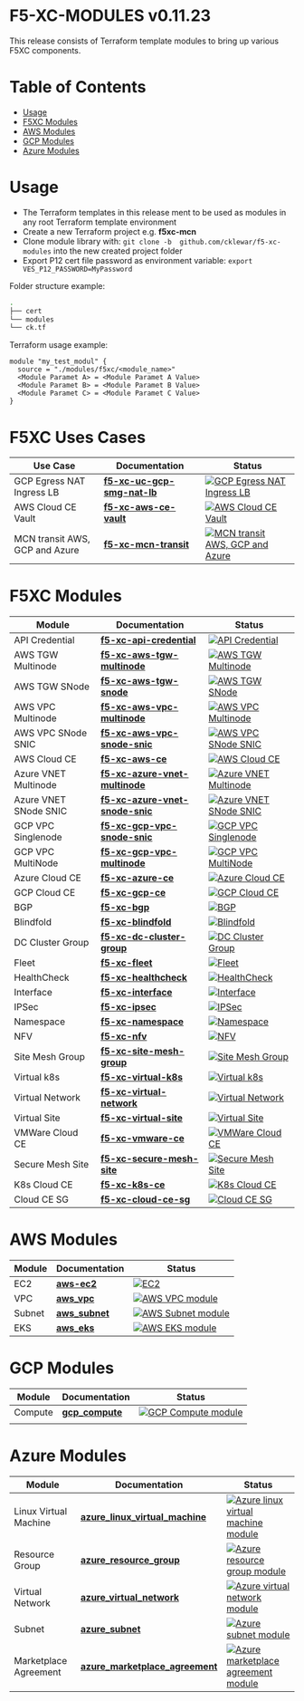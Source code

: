 # F5-XC-MODULES v0.11.23

This release consists of Terraform template modules to bring up various F5XC components.

# Table of Contents

- [Usage](#usage)
- [F5XC Modules](#f5xc-modules)
- [AWS Modules](#aws-modules)
- [GCP Modules](#gcp-modules)
- [Azure Modules](#azure-modules)

# Usage

- The Terraform templates in this release ment to be used as modules in any root Terraform template environment
- Create a new Terraform project e.g. __f5xc-mcn__
- Clone module library with: `git clone -b  github.com/cklewar/f5-xc-modules` into the new created project folder
- Export P12 cert file password as environment variable: `export VES_P12_PASSWORD=MyPassword`

Folder structure example:

```bash
.
├── cert
└── modules
└── ck.tf
```

Terraform usage example:

```hcl
module "my_test_modul" {
  source = "./modules/f5xc/<module_name>"
  <Module Paramet A> = <Module Paramet A Value>
  <Module Paramet B> = <Module Paramet B Value>
  <Module Paramet C> = <Module Paramet C Value>
}
```

# F5XC Uses Cases

| Use Case                | Documentation               | Status                                                                                                                                                                                                                                                                          |
|-------------------------|-----------------------------|---------------------------------------------------------------------------------------------------------------------------------------------------------------------------------------------------------------------------------------------------------------------------------|
| GCP Egress NAT Ingress LB | **[f5-xc-uc-gcp-smg-nat-lb](https://github.com/cklewar/f5-xc-uc-gcp-smg-nat-lb)** | [![GCP Egress NAT Ingress LB](https://github.com/cklewar/f5-xc-uc-gcp-smg-nat-lb/actions/workflows/module_v0_11_18.yml/badge.svg?branch=0.11.18)](https://github.com/cklewar/f5-xc-uc-gcp-smg-nat-lb/actions/workflows/module_v0_11_18.yml) |
| AWS Cloud CE Vault | **[f5-xc-aws-ce-vault](https://github.com/cklewar/f5-xc-aws-ce-vault)** | [![AWS Cloud CE Vault](https://github.com/cklewar/f5-xc-aws-ce-vault/actions/workflows/module_v0_11_23.yml/badge.svg?branch=0.11.23)](https://github.com/cklewar/f5-xc-aws-ce-vault/actions/workflows/module_v0_11_23.yml) |
| MCN transit AWS, GCP and Azure | **[f5-xc-mcn-transit](https://github.com/cklewar/f5-xc-mcn-transit)** | [![MCN transit AWS, GCP and Azure](https://github.com/cklewar/f5-xc-mcn-transit/actions/workflows/module_v0_11_23.yml/badge.svg?branch=0.11.23)](https://github.com/cklewar/f5-xc-mcn-transit/actions/workflows/module_v0_11_23.yml) |

# F5XC Modules

| Module                             | Documentation         | Status                                                                                                                                         |
|------------------------------------|-----------------------|------------------------------------------------------------------------------------------------------------------------------------------------|
| API Credential | **[f5-xc-api-credential](https://github.com/cklewar/f5-xc-api-credential)** | [![API Credential](https://github.com/cklewar/f5-xc-api-credential/actions/workflows/module_v0_11_23.yml/badge.svg?branch=0.11.23)](https://github.com/cklewar/f5-xc-api-credential/actions/workflows/module_v0_11_23.yml) |
| AWS TGW Multinode | **[f5-xc-aws-tgw-multinode](https://github.com/cklewar/f5-xc-aws-tgw-multinode)** | [![AWS TGW Multinode](https://github.com/cklewar/f5-xc-aws-tgw-multinode/actions/workflows/module_v0_11_23.yml/badge.svg?branch=0.11.23)](https://github.com/cklewar/f5-xc-aws-tgw-multinode/actions/workflows/module_v0_11_23.yml) |
| AWS TGW SNode | **[f5-xc-aws-tgw-snode](https://github.com/cklewar/f5-xc-aws-tgw-snode)** | [![AWS TGW SNode](https://github.com/cklewar/f5-xc-aws-tgw-snode/actions/workflows/module_v0_11_23.yml/badge.svg?branch=0.11.23)](https://github.com/cklewar/f5-xc-aws-tgw-snode/actions/workflows/module_v0_11_23.yml) |
| AWS VPC Multinode | **[f5-xc-aws-vpc-multinode](https://github.com/cklewar/f5-xc-aws-vpc-multinode)** | [![AWS VPC Multinode](https://github.com/cklewar/f5-xc-aws-vpc-multinode/actions/workflows/module_v0_11_23.yml/badge.svg?branch=0.11.23)](https://github.com/cklewar/f5-xc-aws-vpc-multinode/actions/workflows/module_v0_11_23.yml) |
| AWS VPC SNode SNIC | **[f5-xc-aws-vpc-snode-snic](https://github.com/cklewar/f5-xc-aws-vpc-snode-snic)** | [![AWS VPC SNode SNIC](https://github.com/cklewar/f5-xc-aws-vpc-snode-snic/actions/workflows/module_v0_11_23.yml/badge.svg?branch=0.11.23)](https://github.com/cklewar/f5-xc-aws-vpc-snode-snic/actions/workflows/module_v0_11_23.yml) |
| AWS Cloud CE | **[f5-xc-aws-ce](https://github.com/cklewar/f5-xc-aws-ce)** | [![AWS Cloud CE](https://github.com/cklewar/f5-xc-aws-ce/actions/workflows/module_v0_11_23.yml/badge.svg?branch=0.11.23)](https://github.com/cklewar/f5-xc-aws-ce/actions/workflows/module_v0_11_23.yml) |
| Azure VNET Multinode | **[f5-xc-azure-vnet-multinode](https://github.com/cklewar/f5-xc-azure-vnet-multinode)** | [![Azure VNET Multinode](https://github.com/cklewar/f5-xc-azure-vnet-multinode/actions/workflows/module_v0_11_23.yml/badge.svg?branch=0.11.23)](https://github.com/cklewar/f5-xc-azure-vnet-multinode/actions/workflows/module_v0_11_23.yml) |
| Azure VNET SNode SNIC | **[f5-xc-azure-vnet-snode-snic](https://github.com/cklewar/f5-xc-azure-vnet-snode-snic)** | [![Azure VNET SNode SNIC](https://github.com/cklewar/f5-xc-azure-vnet-snode-snic/actions/workflows/module_v0_11_23.yml/badge.svg?branch=0.11.23)](https://github.com/cklewar/f5-xc-azure-vnet-snode-snic/actions/workflows/module_v0_11_23.yml) |
| GCP VPC Singlenode | **[f5-xc-gcp-vpc-snode-snic](https://github.com/cklewar/f5-xc-gcp-vpc-snode-snic)** | [![GCP VPC Singlenode](https://github.com/cklewar/f5-xc-gcp-vpc-snode-snic/actions/workflows/module_v0_11_23.yml/badge.svg?branch=0.11.23)](https://github.com/cklewar/f5-xc-gcp-vpc-snode-snic/actions/workflows/module_v0_11_23.yml) |
| GCP VPC MultiNode | **[f5-xc-gcp-vpc-multinode](https://github.com/cklewar/f5-xc-gcp-vpc-multinode)** | [![GCP VPC MultiNode](https://github.com/cklewar/f5-xc-gcp-vpc-multinode/actions/workflows/module_v0_11_23.yml/badge.svg?branch=0.11.23)](https://github.com/cklewar/f5-xc-gcp-vpc-multinode/actions/workflows/module_v0_11_23.yml) |
| Azure Cloud CE | **[f5-xc-azure-ce](https://github.com/cklewar/f5-xc-azure-ce)** | [![Azure Cloud CE](https://github.com/cklewar/f5-xc-azure-ce/actions/workflows/module_v0_11_23.yml/badge.svg?branch=0.11.23)](https://github.com/cklewar/f5-xc-azure-ce/actions/workflows/module_v0_11_23.yml) |
| GCP Cloud CE | **[f5-xc-gcp-ce](https://github.com/cklewar/f5-xc-gcp-ce)** | [![GCP Cloud CE](https://github.com/cklewar/f5-xc-gcp-ce/actions/workflows/module_v0_11_23.yml/badge.svg?branch=0.11.23)](https://github.com/cklewar/f5-xc-gcp-ce/actions/workflows/module_v0_11_23.yml) |
| BGP | **[f5-xc-bgp](https://github.com/cklewar/f5-xc-bgp)** | [![BGP](https://github.com/cklewar/f5-xc-bgp/actions/workflows/module_v0_11_23.yml/badge.svg?branch=0.11.23)](https://github.com/cklewar/f5-xc-bgp/actions/workflows/module_v0_11_23.yml) |
| Blindfold | **[f5-xc-blindfold](https://github.com/cklewar/f5-xc-blindfold)** | [![Blindfold](https://github.com/cklewar/f5-xc-blindfold/actions/workflows/module_v0_11_23.yml/badge.svg?branch=0.11.23)](https://github.com/cklewar/f5-xc-blindfold/actions/workflows/module_v0_11_23.yml) |
| DC Cluster Group | **[f5-xc-dc-cluster-group](https://github.com/cklewar/f5-xc-dc-cluster-group)** | [![DC Cluster Group](https://github.com/cklewar/f5-xc-dc-cluster-group/actions/workflows/module_v0_11_23.yml/badge.svg?branch=0.11.23)](https://github.com/cklewar/f5-xc-dc-cluster-group/actions/workflows/module_v0_11_23.yml) |
| Fleet | **[f5-xc-fleet](https://github.com/cklewar/f5-xc-fleet)** | [![Fleet](https://github.com/cklewar/f5-xc-fleet/actions/workflows/module_v0_11_23.yml/badge.svg?branch=0.11.23)](https://github.com/cklewar/f5-xc-fleet/actions/workflows/module_v0_11_23.yml) |
| HealthCheck | **[f5-xc-healthcheck](https://github.com/cklewar/f5-xc-healthcheck)** | [![HealthCheck](https://github.com/cklewar/f5-xc-healthcheck/actions/workflows/module_v0_11_23.yml/badge.svg?branch=0.11.23)](https://github.com/cklewar/f5-xc-healthcheck/actions/workflows/module_v0_11_23.yml) |
| Interface | **[f5-xc-interface](https://github.com/cklewar/f5-xc-interface)** | [![Interface](https://github.com/cklewar/f5-xc-interface/actions/workflows/module_v0_11_23.yml/badge.svg?branch=0.11.23)](https://github.com/cklewar/f5-xc-interface/actions/workflows/module_v0_11_23.yml) |
| IPSec | **[f5-xc-ipsec](https://github.com/cklewar/f5-xc-ipsec)** | [![IPSec](https://github.com/cklewar/f5-xc-ipsec/actions/workflows/module_v0_11_23.yml/badge.svg?branch=0.11.23)](https://github.com/cklewar/f5-xc-ipsec/actions/workflows/module_v0_11_23.yml) |
| Namespace | **[f5-xc-namespace](https://github.com/cklewar/f5-xc-namespace)** | [![Namespace](https://github.com/cklewar/f5-xc-namespace/actions/workflows/module_v0_11_23.yml/badge.svg?branch=0.11.23)](https://github.com/cklewar/f5-xc-namespace/actions/workflows/module_v0_11_23.yml) |
| NFV | **[f5-xc-nfv](https://github.com/cklewar/f5-xc-nfv)** | [![NFV](https://github.com/cklewar/f5-xc-nfv/actions/workflows/module_v0_11_23.yml/badge.svg?branch=0.11.23)](https://github.com/cklewar/f5-xc-nfv/actions/workflows/module_v0_11_23.yml) |
| Site Mesh Group | **[f5-xc-site-mesh-group](https://github.com/cklewar/f5-xc-site-mesh-group)** | [![Site Mesh Group](https://github.com/cklewar/f5-xc-site-mesh-group/actions/workflows/module_v0_11_23.yml/badge.svg?branch=0.11.23)](https://github.com/cklewar/f5-xc-site-mesh-group/actions/workflows/module_v0_11_23.yml) |
| Virtual k8s | **[f5-xc-virtual-k8s](https://github.com/cklewar/f5-xc-virtual-k8s)** | [![Virtual k8s](https://github.com/cklewar/f5-xc-virtual-k8s/actions/workflows/module_v0_11_23.yml/badge.svg?branch=0.11.23)](https://github.com/cklewar/f5-xc-virtual-k8s/actions/workflows/module_v0_11_23.yml) |
| Virtual Network | **[f5-xc-virtual-network](https://github.com/cklewar/f5-xc-virtual-network)** | [![Virtual Network](https://github.com/cklewar/f5-xc-virtual-network/actions/workflows/module_v0_11_23.yml/badge.svg?branch=0.11.23)](https://github.com/cklewar/f5-xc-virtual-network/actions/workflows/module_v0_11_23.yml) |
| Virtual Site | **[f5-xc-virtual-site](https://github.com/cklewar/f5-xc-virtual-site)** | [![Virtual Site](https://github.com/cklewar/f5-xc-virtual-site/actions/workflows/module_v0_11_23.yml/badge.svg?branch=0.11.23)](https://github.com/cklewar/f5-xc-virtual-site/actions/workflows/module_v0_11_23.yml) |
| VMWare Cloud CE | **[f5-xc-vmware-ce](https://github.com/cklewar/f5-xc-vmware-ce)** | [![VMWare Cloud CE](https://github.com/cklewar/f5-xc-vmware-ce/actions/workflows/module_v0_11_21.yml/badge.svg?branch=0.11.21)](https://github.com/cklewar/f5-xc-vmware-ce/actions/workflows/module_v0_11_21.yml) |
| Secure Mesh Site | **[f5-xc-secure-mesh-site](https://github.com/cklewar/f5-xc-secure-mesh-site)** | [![Secure Mesh Site](https://github.com/cklewar/f5-xc-secure-mesh-site/actions/workflows/module_v0_11_23.yml/badge.svg?branch=0.11.23)](https://github.com/cklewar/f5-xc-secure-mesh-site/actions/workflows/module_v0_11_23.yml) |
| K8s Cloud CE | **[f5-xc-k8s-ce](https://github.com/cklewar/f5-xc-k8s-ce)** | [![K8s Cloud CE](https://github.com/cklewar/f5-xc-k8s-ce/actions/workflows/module_v0_11_21.yml/badge.svg?branch=0.11.21)](https://github.com/cklewar/f5-xc-k8s-ce/actions/workflows/module_v0_11_21.yml) |
| Cloud CE SG | **[f5-xc-cloud-ce-sg](https://github.com/cklewar/f5-xc-cloud-ce-sg)** | [![Cloud CE SG](https://github.com/cklewar/f5-xc-cloud-ce-sg/actions/workflows/module_v0_11_23.yml/badge.svg?branch=0.11.23)](https://github.com/cklewar/f5-xc-cloud-ce-sg/actions/workflows/module_v0_11_23.yml) |

# AWS Modules

| Module | Documentation                                           | Status                                                                                                                                                                                          |
|--------|---------------------------------------------------------|-------------------------------------------------------------------------------------------------------------------------------------------------------------------------------------------------|
| EC2 | **[aws-ec2](https://github.com/cklewar/aws-ec2)** | [![EC2](https://github.com/cklewar/aws-ec2/actions/workflows/module_v0_11_23.yml/badge.svg?branch=0.11.23)](https://github.com/cklewar/aws-ec2/actions/workflows/module_v0_11_23.yml) |
| VPC    | **[aws_vpc](https://github.com/cklewar/aws-vpc)**       | [![AWS VPC module](https://github.com/cklewar/aws-vpc/actions/workflows/module_test.yml/badge.svg)](https://github.com/cklewar/aws-vpc/actions/workflows/module_test.yml)                       |
| Subnet | **[aws_subnet](https://github.com/cklewar/aws-subnet)** | [![AWS Subnet module](https://github.com/cklewar/aws-subnets/actions/workflows/module_test.yml/badge.svg)](https://github.com/cklewar/aws-subnets/actions/workflows/module_test.yml)            |
| EKS    | **[aws_eks](https://github.com/cklewar/aws-eks)**       | [![AWS EKS module](https://github.com/cklewar/aws-eks/actions/workflows/module_test.yml/badge.svg?release=main)](https://github.com/cklewar/aws-eks/actions/workflows/module_test.yml)           |

# GCP Modules

| Module  | Documentation                                              | Status                                                                                                                                                                                             |
|---------|------------------------------------------------------------|----------------------------------------------------------------------------------------------------------------------------------------------------------------------------------------------------|
| Compute | **[gcp_compute](https://github.com/cklewar/gcp-compute/)** | [![GCP Compute module](https://github.com/cklewar/gcp-compute/actions/workflows/module_test.yml/badge.svg?release=main)](https://github.com/cklewar/gcp-compute/actions/workflows/module_test.yml)  |
|         |                                                            |                                                                                                                                                                                                    |

# Azure Modules

| Module                | Documentation                                                                              | Status                                                                                                                                                                                                                                            |
|-----------------------|--------------------------------------------------------------------------------------------|---------------------------------------------------------------------------------------------------------------------------------------------------------------------------------------------------------------------------------------------------|
| Linux Virtual Machine | **[azure_linux_virtual_machine](https://github.com/cklewar/azure-linux-virtual-machine/)** | [![Azure linux virtual machine module](https://github.com/cklewar/azure-linux-virtual-machine/actions/workflows/module_test.yml/badge.svg?release=main)](https://github.com/cklewar/azure-linux-virtual-machine/actions/workflows/module_test.yml) |
| Resource Group        | **[azure_resource_group](https://github.com/cklewar/azure-resource-group )**               | [![Azure resource group module](https://github.com/cklewar/azure-resource-group/actions/workflows/module_test.yml/badge.svg?release=main)](https://github.com/cklewar/azure-resource-group/actions/workflows/module_test.yml)                      |
| Virtual Network       | **[azure_virtual_network](https://github.com/cklewar/azure-virtual-network/)**             | [![Azure virtual network module](https://github.com/cklewar/azure-virtual-network/actions/workflows/module_test.yml/badge.svg?release=main)](https://github.com/cklewar/azure-virtual-network/actions/workflows/module_test.yml)                   |
| Subnet                | **[azure_subnet](https://github.com/cklewar/azure-subnet )**                               | [![Azure subnet module](https://github.com/cklewar/azure-subnet/actions/workflows/module_test.yml/badge.svg?release=main)](https://github.com/cklewar/azure-subnet/actions/workflows/module_test.yml)                                              |
| Marketplace Agreement | **[azure_marketplace_agreement](https://github.com/cklewar/azure-marketplace-agreement/)** | [![Azure marketplace agreement module](https://github.com/cklewar/azure-marketplace-agreement/actions/workflows/module_test.yml/badge.svg)](https://github.com/cklewar/azure-marketplace-agreement/actions/workflows/module_test.yml)             |